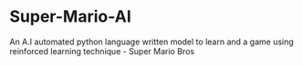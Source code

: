 # Super-Mario-AI
An A.I automated python language written  model to learn and  a game using reinforced learning technique - Super Mario Bros
